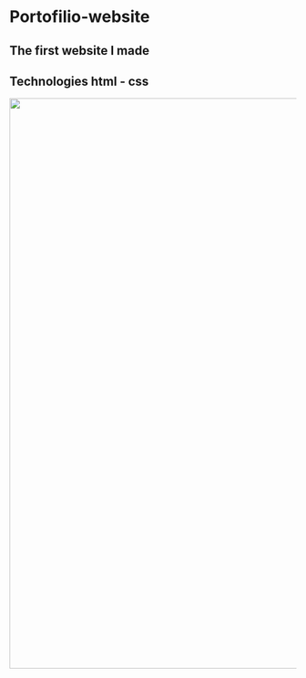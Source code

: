 # Portofilio-website
## The first website I made 
## Technologies html - css
<div align="center">
    <img src="https://user-images.githubusercontent.com/61599746/160954134-565141ee-ade3-4c6b-a965-c1c960e0218c.jpg" width="1000px"</img> 
</div>
